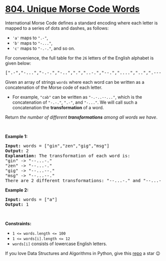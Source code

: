 # [804. Unique Morse Code Words][title]

<p>International Morse Code defines a standard encoding where each letter is mapped to a series of dots and dashes, as follows:</p>
<ul>
<li><code>'a'</code> maps to <code>".-"</code>,</li>
<li><code>'b'</code> maps to <code>"-..."</code>,</li>
<li><code>'c'</code> maps to <code>"-.-."</code>, and so on.</li>
</ul>
<p>For convenience, the full table for the <code>26</code> letters of the English alphabet is given below:</p>
<pre>[".-","-...","-.-.","-..",".","..-.","--.","....","..",".---","-.-",".-..","--","-.","---",".--.","--.-",".-.","...","-","..-","...-",".--","-..-","-.--","--.."]</pre>
<p>Given an array of strings <code>words</code> where each word can be written as a concatenation of the Morse code of each letter.</p>
<ul>
<li>For example, <code>"cab"</code> can be written as <code>"-.-..--..."</code>, which is the concatenation of <code>"-.-."</code>, <code>".-"</code>, and <code>"-..."</code>. We will call such a concatenation the <strong>transformation</strong> of a word.</li>
</ul>
<p>Return <em>the number of different <strong>transformations</strong> among all words we have</em>.</p>
<p> </p>
<p><strong>Example 1:</strong></p>
<pre><strong>Input:</strong> words = ["gin","zen","gig","msg"]
<strong>Output:</strong> 2
<strong>Explanation:</strong> The transformation of each word is:
"gin" -&gt; "--...-."
"zen" -&gt; "--...-."
"gig" -&gt; "--...--."
"msg" -&gt; "--...--."
There are 2 different transformations: "--...-." and "--...--.".
</pre>
<p><strong>Example 2:</strong></p>
<pre><strong>Input:</strong> words = ["a"]
<strong>Output:</strong> 1
</pre>
<p> </p>
<p><strong>Constraints:</strong></p>
<ul>
<li><code>1 &lt;= words.length &lt;= 100</code></li>
<li><code>1 &lt;= words[i].length &lt;= 12</code></li>
<li><code>words[i]</code> consists of lowercase English letters.</li>
</ul>


If you love Data Structures and Algorithms in Python, give this [repo][me] a star :wink:

[title]: https://leetcode.com/problems/unique-morse-code-words
[me]: https://github.com/bumblebee211196/awesome-python-leetcode